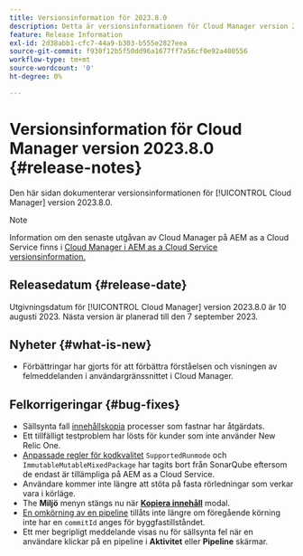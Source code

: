 ```yaml
---
title: Versionsinformation för 2023.8.0
description: Detta är versionsinformationen för Cloud Manager version 2023.8.0.
feature: Release Information
exl-id: 2d38abb1-cfc7-44a9-b303-b555e2827eea
source-git-commit: f930f12b5f50dd96a1677ff7a56cf0e92a400556
workflow-type: tm+mt
source-wordcount: '0'
ht-degree: 0%

---
```



# Versionsinformation för Cloud Manager version 2023.8.0 {#release-notes}

Den här sidan dokumenterar versionsinformationen för [!UICONTROL Cloud Manager] version 2023.8.0.

>[!NOTE]
>
>Information om den senaste utgåvan av Cloud Manager på AEM as a Cloud Service finns i [Cloud Manager i AEM as a Cloud Service versionsinformation.](https://experienceleague.adobe.com/docs/experience-manager-cloud-service/content/implementing/using-cloud-manager/release-notes-cloud-manager/release-notes-cm-current.html)

## Releasedatum {#release-date}

Utgivningsdatum för [!UICONTROL Cloud Manager] version 2023.8.0 är 10 augusti 2023. Nästa version är planerad till den 7 september 2023.

## Nyheter {#what-is-new}

* Förbättringar har gjorts för att förbättra förståelsen och visningen av felmeddelanden i användargränssnittet i Cloud Manager.

## Felkorrigeringar {#bug-fixes}

* Sällsynta fall [innehållskopia](/help/using/content-copy.md) processer som fastnar har åtgärdats.
* Ett tillfälligt testproblem har lösts för kunder som inte använder New Relic One.
* [Anpassade regler för kodkvalitet](/help/using/custom-code-quality-rules.md) `SupportedRunmode` och `ImmutableMutableMixedPackage` har tagits bort från SonarQube eftersom de endast är tillämpliga på AEM as a Cloud Service.
* Användare kommer inte längre att stöta på fasta rörledningar som verkar vara i körläge.
* The **Miljö** menyn stängs nu när **[Kopiera innehåll](/help/using/content-copy.md)** modal.
* [En omkörning av en pipeline](/help/using/code-deployment.md#reexecute-deployment) tillåts inte längre om föregående körning inte har en `commitId` anges för byggfastillståndet.
* Ett mer begripligt meddelande visas nu för sällsynta fel när en användare klickar på en pipeline i **Aktivitet** eller **Pipeline** skärmar.
